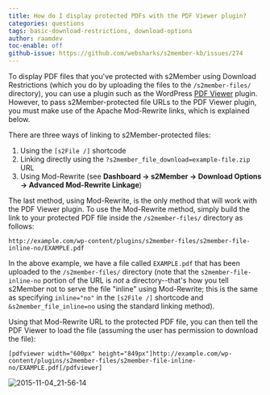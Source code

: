 ```yaml
---
title: How do I display protected PDFs with the PDF Viewer plugin?
categories: questions
tags: basic-download-restrictions, download-options
author: raamdev
toc-enable: off
github-issue: https://github.com/websharks/s2member-kb/issues/274
---
```


To display PDF files that you've protected with s2Member using Download Restrictions (which you do by uploading the files to the `/s2member-files/` directory), you can use a plugin such as the WordPress [PDF Viewer](https://wordpress.org/plugins/pdf-viewer/) plugin. However, to pass s2Member-protected file URLs to the PDF Viewer plugin, you must make use of the Apache Mod-Rewrite links, which is explained below.

There are three ways of linking to s2Member-protected files: 

1. Using the `[s2File /]` shortcode
2. Linking directly using the `?s2member_file_download=example-file.zip` URL
3. Using Mod-Rewrite (see **Dashboard → s2Member → Download Options → Advanced Mod-Rewrite Linkage**)

The last method, using Mod-Rewrite, is the only method that will work with the PDF Viewer plugin. To use the Mod-Rewrite method, simply build the link to your protected PDF file inside the `/s2member-files/` directory as follows:

```text
http://example.com/wp-content/plugins/s2member-files/s2member-file-inline-no/EXAMPLE.pdf
```

In the above example, we have a file called `EXAMPLE.pdf` that has been uploaded to the `/s2member-files/` directory (note that the `s2member-file-inline-no` portion of the URL is _not_ a directory--that's how you tell s2Member not to serve the file "inline" using Mod-Rewrite; this is the same as specifying `inline="no"` in the `[s2File /]` shortcode and `&s2member_file_inline=no` using the standard linking method). 

Using that Mod-Rewrite URL to the protected PDF file, you can then tell the PDF Viewer to load the file (assuming the user has permission to download the file):

```text
[pdfviewer width="600px" height="849px"]http://example.com/wp-content/plugins/s2member-files/s2member-file-inline-no/EXAMPLE.pdf[/pdfviewer]
```

![2015-11-04_21-56-14](https://cloud.githubusercontent.com/assets/53005/10958701/e93952aa-833e-11e5-8cdd-1d5b992277c3.png)
